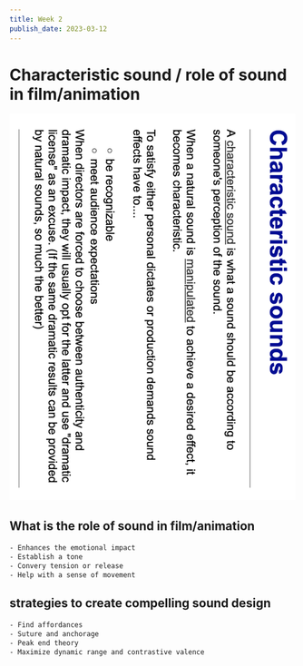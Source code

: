 ```yaml
---
title: Week 2
publish_date: 2023-03-12
---
```



# Characteristic sound / role of sound in film/animation #

![Photo N/A](./img/Charactersound.png)

## What is the role of sound in film/animation ##

    - Enhances the emotional impact
    - Establish a tone
    - Convery tension or release
    - Help with a sense of movement


## strategies to create compelling sound design ##

    - Find affordances
    - Suture and anchorage
    - Peak end theory
    - Maximize dynamic range and contrastive valence
